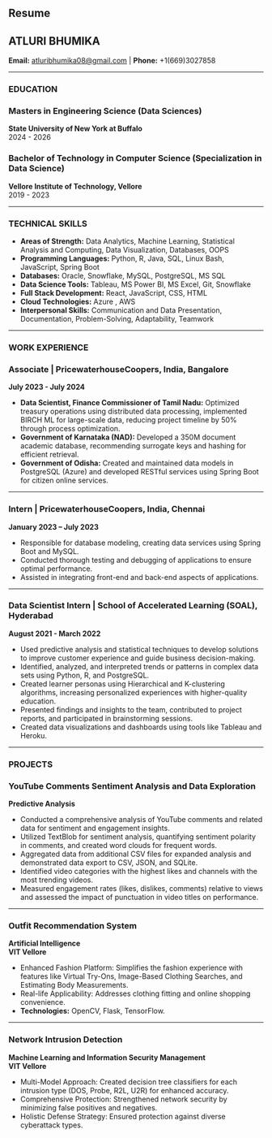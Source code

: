 ## Resume

## ATLURI BHUMIKA

**Email:** atluribhumika08@gmail.com | **Phone:** +1(669)3027858

---

### EDUCATION

### Masters in Engineering Science (Data Sciences)  
**State University of New York at Buffalo**  
2024 - 2026  

### Bachelor of Technology in Computer Science (Specialization in Data Science)  
**Vellore Institute of Technology, Vellore**  
2019 - 2023  

---

### TECHNICAL SKILLS

- **Areas of Strength:** Data Analytics, Machine Learning, Statistical Analysis and Computing, Data Visualization, Databases, OOPS  
- **Programming Languages:** Python, R, Java, SQL, Linux Bash, JavaScript, Spring Boot  
- **Databases:** Oracle, Snowflake, MySQL, PostgreSQL, MS SQL  
- **Data Science Tools:** Tableau, MS Power BI, MS Excel, Git, Snowflake  
- **Full Stack Development:** React, JavaScript, CSS, HTML  
- **Cloud Technologies:** Azure , AWS
- **Interpersonal Skills:** Communication and Data Presentation, Documentation, Problem-Solving, Adaptability, Teamwork  

---

### WORK EXPERIENCE

### **Associate | PricewaterhouseCoopers, India, Bangalore**  
**July 2023 - July 2024**  
- **Data Scientist, Finance Commissioner of Tamil Nadu:** Optimized treasury operations using distributed data processing, implemented BIRCH ML for large-scale data, reducing project timeline by 50% through process optimization.  
- **Government of Karnataka (NAD):** Developed a 350M document academic database, recommending surrogate keys and hashing for efficient retrieval.  
- **Government of Odisha:** Created and maintained data models in PostgreSQL (Azure) and developed RESTful services using Spring Boot for citizen online services.  

---

### **Intern | PricewaterhouseCoopers, India, Chennai**  
**January 2023 – July 2023**  
- Responsible for database modeling, creating data services using Spring Boot and MySQL.  
- Conducted thorough testing and debugging of applications to ensure optimal performance.  
- Assisted in integrating front-end and back-end aspects of applications.  

---

### **Data Scientist Intern | School of Accelerated Learning (SOAL), Hyderabad**  
**August 2021 - March 2022**  
- Used predictive analysis and statistical techniques to develop solutions to improve customer experience and guide business decision-making.  
- Identified, analyzed, and interpreted trends or patterns in complex data sets using Python, R, and PostgreSQL.  
- Created learner personas using Hierarchical and K-clustering algorithms, increasing personalized experiences with higher-quality education.  
- Presented findings and insights to the team, contributed to project reports, and participated in brainstorming sessions.  
- Created data visualizations and dashboards using tools like Tableau and Heroku.  

---

### PROJECTS

### **YouTube Comments Sentiment Analysis and Data Exploration**  
**Predictive Analysis**  
- Conducted a comprehensive analysis of YouTube comments and related data for sentiment and engagement insights.  
- Utilized TextBlob for sentiment analysis, quantifying sentiment polarity in comments, and created word clouds for frequent words.  
- Aggregated data from additional CSV files for expanded analysis and demonstrated data export to CSV, JSON, and SQLite.  
- Identified video categories with the highest likes and channels with the most trending videos.  
- Measured engagement rates (likes, dislikes, comments) relative to views and assessed the impact of punctuation in video titles on performance.

---

### **Outfit Recommendation System**  
**Artificial Intelligence**  
**VIT Vellore**  
- Enhanced Fashion Platform: Simplifies the fashion experience with features like Virtual Try-Ons, Image-Based Clothing Searches, and Estimating Body Measurements.  
- Real-life Applicability: Addresses clothing fitting and online shopping convenience.  
- **Technologies:** OpenCV, Flask, TensorFlow.

---

### **Network Intrusion Detection**  
**Machine Learning and Information Security Management**  
**VIT Vellore**  
- Multi-Model Approach: Created decision tree classifiers for each intrusion type (DOS, Probe, R2L, U2R) for enhanced accuracy.  
- Comprehensive Protection: Strengthened network security by minimizing false positives and negatives.  
- Holistic Defense Strategy: Ensured protection against diverse cyberattack types.  
